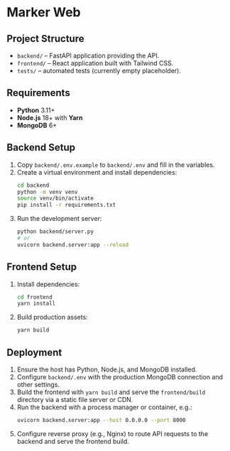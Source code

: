 # Marker Web

## Project Structure
- `backend/` – FastAPI application providing the API.
- `frontend/` – React application built with Tailwind CSS.
- `tests/` – automated tests (currently empty placeholder).

## Requirements
- **Python** 3.11+
- **Node.js** 18+ with **Yarn**
- **MongoDB** 6+

## Backend Setup
1. Copy `backend/.env.example` to `backend/.env` and fill in the variables.
2. Create a virtual environment and install dependencies:
   ```bash
   cd backend
   python -m venv venv
   source venv/bin/activate
   pip install -r requirements.txt
   ```
3. Run the development server:
   ```bash
   python backend/server.py
   # or
   uvicorn backend.server:app --reload
   ```

## Frontend Setup
1. Install dependencies:
   ```bash
   cd frontend
   yarn install
   ```
2. Build production assets:
   ```bash
   yarn build
   ```

## Deployment
1. Ensure the host has Python, Node.js, and MongoDB installed.
2. Configure `backend/.env` with the production MongoDB connection and other settings.
3. Build the frontend with `yarn build` and serve the `frontend/build` directory via a static file server or CDN.
4. Run the backend with a process manager or container, e.g.:
   ```bash
   uvicorn backend.server:app --host 0.0.0.0 --port 8000
   ```
5. Configure reverse proxy (e.g., Nginx) to route API requests to the backend and serve the frontend build.
